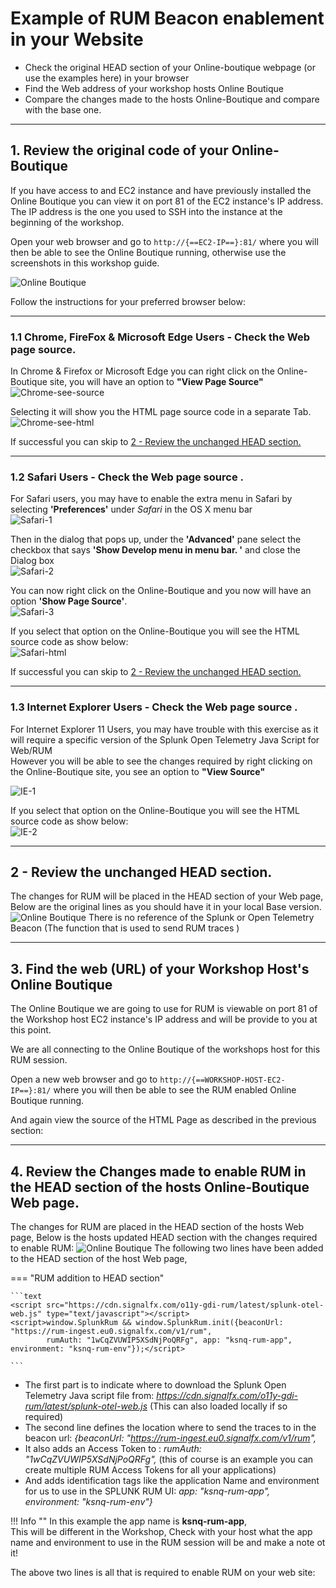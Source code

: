 # Example of RUM Beacon enablement in your Website

* Check the original HEAD section of your Online-boutique webpage (or use the examples here) in your browser
* Find the Web address of your workshop hosts Online Boutique 
* Compare the changes made to the hosts Online-Boutique and compare with the base one.

---
## 1. Review the original code of your Online-Boutique

If you have access to and EC2 instance and have previously installed the Online Boutique you can view it  on port 81 of the EC2 instance's IP address. </br> 
The IP address is the one you used to SSH into the instance at the beginning of the workshop.

Open your web browser and go to `http://{==EC2-IP==}:81/` where you will then be able to see the Online Boutique running, otherwise use the screenshots in this workshop guide. 

![Online Boutique](../images/apm/online-boutique.png)

Follow the instructions for your preferred browser below:

---
### 1.1 Chrome, FireFox  & Microsoft Edge Users - Check the Web page source.
In Chrome & Firefox or Microsoft Edge you can right click on the Online-Boutique site, you will have an option to **"View Page Source"** </br>
![Chrome-see-source](../images/rum/Chrome-1.png)

Selecting it will show you the HTML page source code in a separate Tab.</br>
![Chrome-see-html](../images/rum/Chrome-html.png)

If successful you can skip to [2 -  Review the unchanged HEAD section.](../RUM-Setup/#2-review-the-unchanged-head-section) 

---
### 1.2 Safari Users - Check the Web page source .
For Safari users, you may have to enable the extra menu in Safari by selecting **'Preferences'** under *Safari* in the OS X menu bar </br>
![Safari-1](../images/rum/Safari-1.png)

Then in the dialog that pops up, under the **'Advanced'** pane select the checkbox that says **'Show Develop menu in menu bar. '**  and close the Dialog box</br> 
![Safari-2](../images/rum/Safari-2.png)

You can now right click on the Online-Boutique and you now will have an option **'Show Page Source'**. </br>
![Safari-3](../images/rum/Safari-3.png)

If you select that option on the Online-Boutique you will see the HTML source code as show below:</br>
![Safari-html](../images/rum/Safari-html.png)

If successful you can skip to [2 -  Review the unchanged HEAD section.](../RUM-Setup/#2-review-the-unchanged-head-section) 

---
### 1.3 Internet Explorer Users - Check the Web page source .
For Internet Explorer 11 Users, you may have trouble with this exercise as it will require a specific version of the Splunk Open Telemetry Java Script for Web/RUM </br>
However you will be able to see the changes required by right clicking on the Online-Boutique site, you see an option to **"View Source"** </br>

![IE-1](../images/rum/IE-1.png)

If you select that option on the Online-Boutique you will see the HTML source code as show below:</br>
![IE-2](../images/rum/IE-2.png)

---
## 2 -  Review the unchanged HEAD section.
The changes for RUM will be placed in the HEAD section of your Web page, Below are the original lines as you should have it in your local Base version. 
![Online Boutique](../images/rum/ViewBase-HEAD-html.png)
There is no reference of the Splunk or Open Telemetry Beacon (The function that is used to send RUM traces ) 

---
## 3. Find the web (URL) of your Workshop Host's Online Boutique

The Online Boutique we are going to use for RUM is viewable on port 81 of the Workshop host EC2 instance's IP address and will be provide to you at this point.</br>

We are all connecting to the Online Boutique of the workshops host for this RUM session.

Open a new web browser and go to `http://{==WORKSHOP-HOST-EC2-IP==}:81/` where you will then be able to see the RUM enabled Online Boutique running.

And again view the source of the HTML Page as described in the previous section:

---
## 4.  Review the Changes made to enable RUM in the HEAD section of the hosts Online-Boutique Web page.
The changes for RUM are placed in the HEAD section of the hosts Web page, Below is the hosts updated HEAD section with the changes required to enable RUM: 
![Online Boutique](../images/rum/ViewRUM-HEAD-html.png)
The following two lines have been added to the HEAD section of the host Web page,

=== "RUM addition to HEAD section"

    ```text
    <script src="https://cdn.signalfx.com/o11y-gdi-rum/latest/splunk-otel-web.js" type="text/javascript"></script>
    <script>window.SplunkRum && window.SplunkRum.init({beaconUrl: "https://rum-ingest.eu0.signalfx.com/v1/rum", 
            rumAuth: "1wCqZVUWIP5XSdNjPoQRFg", app: "ksnq-rum-app", environment: "ksnq-rum-env"});</script>

    ```
*   The first part is to indicate where to download the Splunk Open Telemetry Java script file from: *https://cdn.signalfx.com/o11y-gdi-rum/latest/splunk-otel-web.js*
    (This can also loaded locally if so required)
*   The second line defines the location where to send the traces to in the beacon url: *{beaconUrl: "https://rum-ingest.eu0.signalfx.com/v1/rum",*
*   It also adds an Access Token to :  *rumAuth: "1wCqZVUWIP5XSdNjPoQRFg",*
    (this of course is an example you can create multiple RUM Access Tokens for all your applications)
*   And adds identification tags like the application Name and environment for us to use in the SPLUNK RUM UI:  *app: "ksnq-rum-app", environment: "ksnq-rum-env"}* 

!!! Info ""
    In this example the app name is **ksnq-rum-app**,</br>This will be different in the Workshop, Check with your host what the app name and environment to use in the RUM session will be and make a note ot it!


The above two lines is all that is required to enable RUM on your web site:
